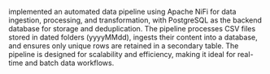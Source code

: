 implemented an automated data pipeline using Apache NiFi for data ingestion, processing, and transformation, with PostgreSQL as the backend database for storage and deduplication. The pipeline processes CSV files stored in dated folders (yyyyMMdd), ingests their content into a database, and ensures only unique rows are retained in a secondary table.
The pipeline is designed for scalability and efficiency, making it ideal for real-time and batch data workflows.
